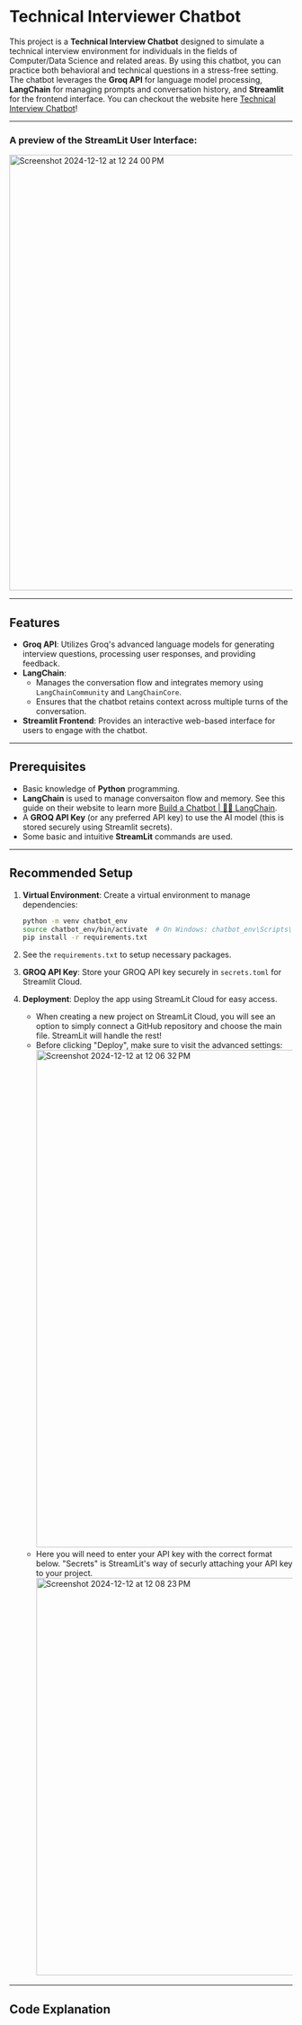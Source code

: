 # Technical Interviewer Chatbot

This project is a **Technical Interview Chatbot** designed to simulate a technical interview environment for individuals in the fields of Computer/Data Science and related areas. By using this chatbot, you can practice both behavioral and technical questions in a stress-free setting. The chatbot leverages the **Groq API** for language model processing, **LangChain** for managing prompts and conversation history, and **Streamlit** for the frontend interface. You can checkout the website here [Technical Interview Chatbot](https://egbq4q5zwmmp2ildkdmmde.streamlit.app/)! 

---
### A preview of the StreamLit User Interface:
<img width="775" alt="Screenshot 2024-12-12 at 12 24 00 PM" src="https://github.com/user-attachments/assets/ef95cda4-dc77-499f-9b46-8db8f1b03849" />


---

## Features

- **Groq API**: Utilizes Groq's advanced language models for generating interview questions, processing user responses, and providing feedback.
- **LangChain**: 
  - Manages the conversation flow and integrates memory using `LangChainCommunity` and `LangChainCore`.
  - Ensures that the chatbot retains context across multiple turns of the conversation.
- **Streamlit Frontend**: Provides an interactive web-based interface for users to engage with the chatbot.

---

## Prerequisites

- Basic knowledge of **Python** programming.
- **LangChain** is used to manage conversaiton flow and memory. See this guide on their website to learn more [Build a Chatbot | 🦜️🔗 LangChain](https://python.langchain.com/docs/tutorials/chatbot/).
- A **GROQ API Key** (or any preferred API key) to use the AI model (this is stored securely using Streamlit secrets).
- Some basic and intuitive **StreamLit** commands are used.

---

## Recommended Setup

1. **Virtual Environment**: Create a virtual environment to manage dependencies:
   ```bash
   python -m venv chatbot_env
   source chatbot_env/bin/activate  # On Windows: chatbot_env\Scripts\activate
   pip install -r requirements.txt
   ```
2. See the `requirements.txt` to setup necessary packages.

2. **GROQ API Key**: Store your GROQ API key securely in `secrets.toml` for Streamlit Cloud.

3. **Deployment**: Deploy the app using StreamLit Cloud for easy access.
   - When creating a new project on StreamLit Cloud, you will see an option to simply connect a GitHub repository and choose the main file. StreamLit will handle the rest!
   - Before clicking "Deploy", make sure to visit the advanced settings:
       <img width="885" alt="Screenshot 2024-12-12 at 12 06 32 PM" src="https://github.com/user-attachments/assets/93ab1d61-b2dd-499e-a359-286093f009b3" />
   - Here you will need to enter your API key with the correct format below. "Secrets" is StreamLit's way of securly attaching your API key to your project.
       <img width="707" alt="Screenshot 2024-12-12 at 12 08 23 PM" src="https://github.com/user-attachments/assets/cc816f7f-2fb4-4b34-97f2-5e1a12ceae7b" />

---

## Code Explanation

